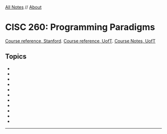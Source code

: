 <style>
h1 a {
  display: none;
}

.container-lg {
  min-width: 200px;
  max-width: 880px;
  padding: 45px;
}

</style>

[All Notes](http://karishmadaga.com/course-notes) // [About](http://karishmadaga.com)
# CISC 260: Programming Paradigms

[Course reference, Stanford](http://www.scs.stanford.edu/14sp-cs240h/).
[Course reference, UofT](http://www.cs.toronto.edu/~david/courses/csc324_w15/).
[Course Notes, UofT](http://www.cs.toronto.edu/~david/courses/csc324_w15/res/notes.pdf)

## Topics

* [](#)
* [](#)
* [](#)
* [](#)
* [](#)
* [](#)
* [](#)
* [](#)
* [](#)
* [](#)
* [](#)

<hr>
